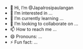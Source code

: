 - 👋 Hi, I’m @Japalrosipaulangan
- 👀 I’m interested in ...
- 🌱 I’m currently learning ...
- 💞️ I’m looking to collaborate on ...
- 📫 How to reach me ...
- 😄 Pronouns: ...
- ⚡ Fun fact: ...

<!---
Japalrosipaulangan/Japalrosipaulangan is a ✨ special ✨ repository because its `README.md` (this file) appears on your GitHub profile.
You can click the Preview link to take a look at your changes.
--->
